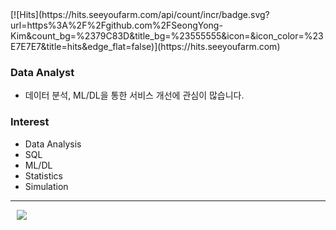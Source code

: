<div aling="center">
[![Hits](https://hits.seeyoufarm.com/api/count/incr/badge.svg?url=https%3A%2F%2Fgithub.com%2FSeongYong-Kim&count_bg=%2379C83D&title_bg=%23555555&icon=&icon_color=%23E7E7E7&title=hits&edge_flat=false)](https://hits.seeyoufarm.com)
</div>
    
### Data Analyst
- 데이터 분석, ML/DL을 통한 서비스 개선에 관심이 많습니다.
### Interest
- Data Analysis
- SQL
- ML/DL
- Statistics
- Simulation
---
<a href="https://velog.io/@tjddyd1592">
    <img 
        src="http://img.shields.io/badge/-Tech%20Blog-655ced?style=flat&logo=github&link=https://velog.io/@tjddyd1592r"
        style="height : auto; margin-left : 10px; margin-right : 10px;"/>
</a>
